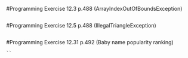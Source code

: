#Programming Exercise 12.3 p.488 (ArrayIndexOutOfBoundsException)

```java
```

#Programming Exercise 12.5 p.488 (IllegalTriangleException)

```java
```

#Programming Exercise 12.31 p.492 (Baby name popularity ranking)

```java
``

